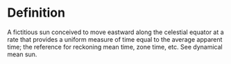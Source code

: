 # Definition

A fictitious sun conceived to move eastward along the celestial equator
at a rate that provides a uniform measure of time equal to the average
apparent time; the reference for reckoning mean time, zone time, etc.
See dynamical mean sun.
